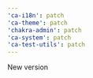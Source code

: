 ```yaml
---
'ca-i18n': patch
'ca-theme': patch
'chakra-admin': patch
'ca-system': patch
'ca-test-utils': patch
---
```


New version
